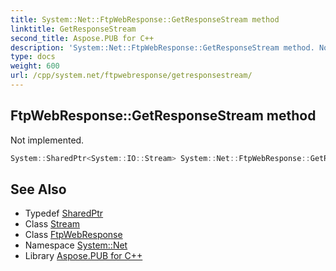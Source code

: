 ```yaml
---
title: System::Net::FtpWebResponse::GetResponseStream method
linktitle: GetResponseStream
second_title: Aspose.PUB for C++
description: 'System::Net::FtpWebResponse::GetResponseStream method. Not implemented in C++.'
type: docs
weight: 600
url: /cpp/system.net/ftpwebresponse/getresponsestream/
---
```

## FtpWebResponse::GetResponseStream method


Not implemented.

```cpp
System::SharedPtr<System::IO::Stream> System::Net::FtpWebResponse::GetResponseStream() override
```

## See Also

* Typedef [SharedPtr](../../../system/sharedptr/)
* Class [Stream](../../../system.io/stream/)
* Class [FtpWebResponse](../)
* Namespace [System::Net](../../)
* Library [Aspose.PUB for C++](../../../)
